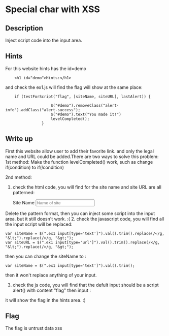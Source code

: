 # Special char with XSS

## Description
Inject script code into the input area.

## Hints
For this website hints has the id=demo
	
		<h1 id="demo">Hints:</h1> 
		
and check the ex1.js will find the flag will show at the same place:
	
		if (testForScript("flag", [siteName, siteURL], lastAlert)) {

                        $("#demo").removeClass("alert-info").addClass("alert-success");
                        $("#demo").text("You made it!")
						levelCompleted();
                    }

## Write up

First this website allow user to add their favorite link. and only the legal name and URL could be added.There are two ways to solve this problem:
1st method:
	Make the function levelCompleted() work, such as change if(condition) to if(!condition) 
	
2nd method:
1. check the html code, you will find for the site name and site URL are all patterned:
			
	<label>Site Name <input type="text" placeholder="Name of site" maxsize="10" class="form-control" pattern="[A-Za-z]+" required="" name="name"> </label>
				
Delete the pattern format, then you can inject some script into the input area. but it still doesn't work. :(
2. check the javascript code, you will find all the input script will be replaced:
				
	var siteName = $(".ex1 input[type='text']").val().trim().replace(/</g, "&lt;").replace(/>/g, "&gt;");
	var siteURL = $(".ex1 input[type='url']").val().trim().replace(/</g, "&lt;").replace(/>/g, "&gt;");
				
then you can change the siteName to :
			
	var siteName = $(".ex1 input[type='text']").val().trim(); 
			
then it won't replace anything of your input.
					
3. check the js code, you will find that the defult input should be a script alert() with content "flag" then input :
						
	<script>alert("flag");</script>
				
it will show the flag in the hints area. :)

## Flag
 
The flag is untrust data xss